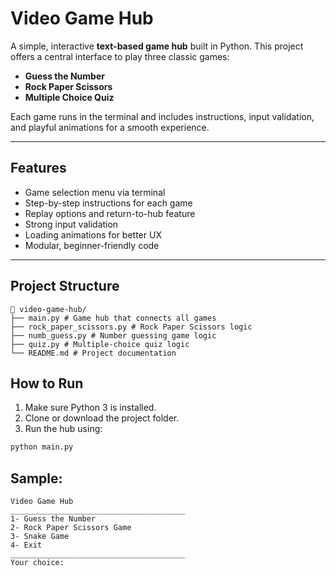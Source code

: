 # Video Game Hub

A simple, interactive **text-based game hub** built in Python. This project offers a central interface to play three classic games:

- **Guess the Number**
- **Rock Paper Scissors**
- **Multiple Choice Quiz**

Each game runs in the terminal and includes instructions, input validation, and playful animations for a smooth experience.

---

## Features

- Game selection menu via terminal
- Step-by-step instructions for each game
- Replay options and return-to-hub feature
- Strong input validation
- Loading animations for better UX
- Modular, beginner-friendly code

---

## Project Structure
```
📂 video-game-hub/
├── main.py # Game hub that connects all games
├── rock_paper_scissors.py # Rock Paper Scissors logic
├── numb_guess.py # Number guessing game logic
├── quiz.py # Multiple-choice quiz logic
└── README.md # Project documentation
```

## How to Run

1. Make sure Python 3 is installed.
2. Clone or download the project folder.
3. Run the hub using:

```bash
python main.py
```

## Sample:
```
Video Game Hub
_______________________________________
1- Guess the Number
2- Rock Paper Scissors Game
3- Snake Game
4- Exit
_______________________________________
Your choice: 
```
